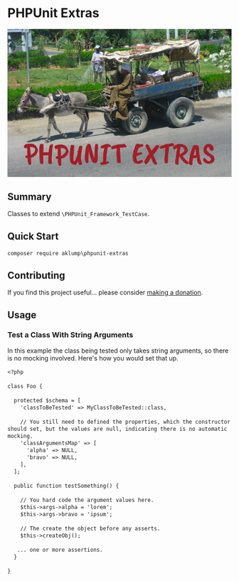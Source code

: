 # PHPUnit Extras

![phpunit_extras](images/screenshot.jpg)

## Summary

Classes to extend `\PHPUnit_Framework_TestCase`.

## Quick Start

    composer require aklump\phpunit-extras

## Contributing

If you find this project useful... please consider [making a donation](https://www.paypal.com/cgi-bin/webscr?cmd=_s-xclick&hosted_button_id=4E5KZHDQCEUV8&item_name=Gratitude%20for%20aklump%2Fphpunit_extras).

## Usage

### Test a Class With String Arguments

In this example the class being tested only takes string arguments, so there is no mocking involved.  Here's how you would set that up.

    <?php
    
    class Foo {
    
      protected $schema = [
        'classToBeTested' => MyClassToBeTested::class,
        
        // You still need to defined the properties, which the constructor should set, but the values are null, indicating there is no automatic mocking.
        'classArgumentsMap' => [
          'alpha' => NULL,
          'bravo' => NULL,
        ],
      ];
    
      public function testSomething() {
      
        // You hard code the argument values here.
        $this->args->alpha = 'lorem';
        $this->args->bravo = 'ipsum';
        
        // The create the object before any asserts.
        $this->createObj();
       
       ... one or more assertions.
      }
      
    }
